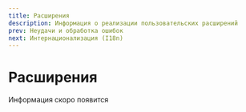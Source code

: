 ```yaml
---
title: Расширения
description: Информация о реализации пользовательских расширений
prev: Неудачи и обработка ошибок
next: Интернационализация (I18n)
---
```


# Расширения

Информация скоро появится
